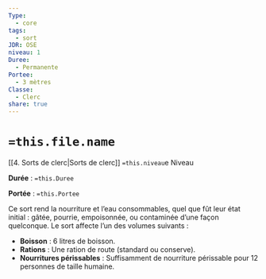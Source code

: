 ```yaml
---
Type:
  - core
tags:
  - sort
JDR: OSE
niveau: 1
Duree:
  - Permanente
Portee:
  - 3 mètres
Classe:
  - Clerc
share: true
---
```

# `=this.file.name`  

[[4. Sorts de clerc|Sorts de clerc]] `=this.niveau`e Niveau

**Durée** : `=this.Duree` 

**Portée** : `=this.Portee`

Ce sort rend la nourriture et l’eau consommables, quel que fût leur état initial : gâtée, pourrie, empoisonnée, ou contaminée d’une façon quelconque. Le sort affecte l’un des volumes suivants :

- **Boisson** : 6 litres de boisson.
- **Rations** : Une ration de route (standard ou conserve).
- **Nourritures périssables** : Suffisamment de nourriture périssable pour 12 personnes de taille humaine.